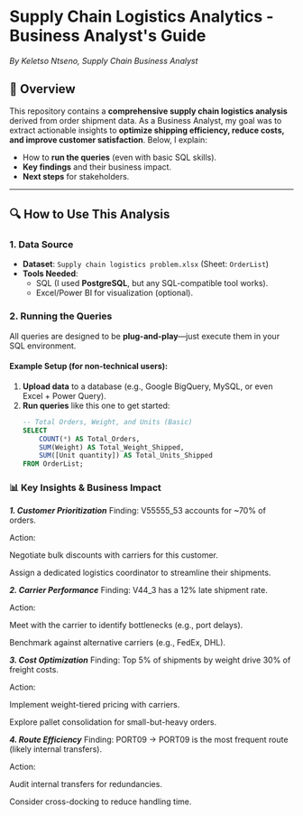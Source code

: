 # **Supply Chain Logistics Analytics - Business Analyst's Guide**  
*By Keletso Ntseno, Supply Chain Business Analyst*  

## **📌 Overview**  
This repository contains a **comprehensive supply chain logistics analysis** derived from order shipment data. As a Business Analyst, my goal was to extract actionable insights to **optimize shipping efficiency, reduce costs, and improve customer satisfaction**. Below, I explain:  
- How to **run the queries** (even with basic SQL skills).  
- **Key findings** and their business impact.  
- **Next steps** for stakeholders.  

---

## **🔍 How to Use This Analysis**  
### **1. Data Source**  
- **Dataset**: `Supply chain logistics problem.xlsx` (Sheet: `OrderList`)  
- **Tools Needed**:  
  - SQL (I used **PostgreSQL**, but any SQL-compatible tool works).  
  - Excel/Power BI for visualization (optional).  

### **2. Running the Queries**  
All queries are designed to be **plug-and-play**—just execute them in your SQL environment.  

#### **Example Setup (for non-technical users):**  
1. **Upload data** to a database (e.g., Google BigQuery, MySQL, or even Excel + Power Query).  
2. **Run queries** like this one to get started:  
   ```sql
   -- Total Orders, Weight, and Units (Basic)
   SELECT 
       COUNT(*) AS Total_Orders,
       SUM(Weight) AS Total_Weight_Shipped,
       SUM([Unit quantity]) AS Total_Units_Shipped
   FROM OrderList;
   ```
### 📊 Key Insights & Business Impact
***1. Customer Prioritization***
Finding: V55555_53 accounts for ~70% of orders.

Action:

Negotiate bulk discounts with carriers for this customer.

Assign a dedicated logistics coordinator to streamline their shipments.

***2. Carrier Performance***
Finding: V44_3 has a 12% late shipment rate.

Action:

Meet with the carrier to identify bottlenecks (e.g., port delays).

Benchmark against alternative carriers (e.g., FedEx, DHL).

***3. Cost Optimization***
Finding: Top 5% of shipments by weight drive 30% of freight costs.

Action:

Implement weight-tiered pricing with carriers.

Explore pallet consolidation for small-but-heavy orders.

***4. Route Efficiency***
Finding: PORT09 → PORT09 is the most frequent route (likely internal transfers).

Action:

Audit internal transfers for redundancies.

Consider cross-docking to reduce handling time.
